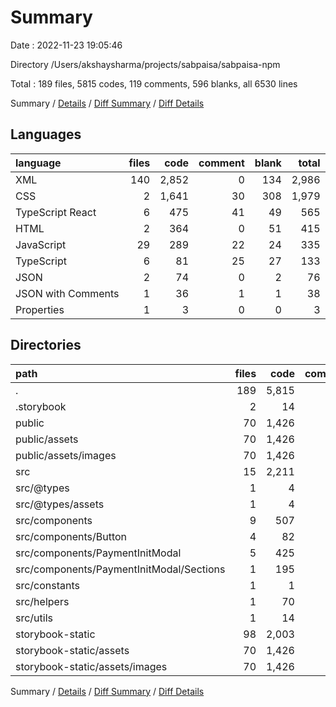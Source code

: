 # Summary

Date : 2022-11-23 19:05:46

Directory /Users/akshaysharma/projects/sabpaisa/sabpaisa-npm

Total : 189 files,  5815 codes, 119 comments, 596 blanks, all 6530 lines

Summary / [Details](details.md) / [Diff Summary](diff.md) / [Diff Details](diff-details.md)

## Languages
| language | files | code | comment | blank | total |
| :--- | ---: | ---: | ---: | ---: | ---: |
| XML | 140 | 2,852 | 0 | 134 | 2,986 |
| CSS | 2 | 1,641 | 30 | 308 | 1,979 |
| TypeScript React | 6 | 475 | 41 | 49 | 565 |
| HTML | 2 | 364 | 0 | 51 | 415 |
| JavaScript | 29 | 289 | 22 | 24 | 335 |
| TypeScript | 6 | 81 | 25 | 27 | 133 |
| JSON | 2 | 74 | 0 | 2 | 76 |
| JSON with Comments | 1 | 36 | 1 | 1 | 38 |
| Properties | 1 | 3 | 0 | 0 | 3 |

## Directories
| path | files | code | comment | blank | total |
| :--- | ---: | ---: | ---: | ---: | ---: |
| . | 189 | 5,815 | 119 | 596 | 6,530 |
| .storybook | 2 | 14 | 0 | 1 | 15 |
| public | 70 | 1,426 | 0 | 67 | 1,493 |
| public/assets | 70 | 1,426 | 0 | 67 | 1,493 |
| public/assets/images | 70 | 1,426 | 0 | 67 | 1,493 |
| src | 15 | 2,211 | 96 | 388 | 2,695 |
| src/@types | 1 | 4 | 14 | 3 | 21 |
| src/@types/assets | 1 | 4 | 14 | 3 | 21 |
| src/components | 9 | 507 | 41 | 52 | 600 |
| src/components/Button | 4 | 82 | 20 | 11 | 113 |
| src/components/PaymentInitModal | 5 | 425 | 21 | 41 | 487 |
| src/components/PaymentInitModal/Sections | 1 | 195 | 1 | 19 | 215 |
| src/constants | 1 | 1 | 0 | 0 | 1 |
| src/helpers | 1 | 70 | 11 | 20 | 101 |
| src/utils | 1 | 14 | 0 | 4 | 18 |
| storybook-static | 98 | 2,003 | 17 | 136 | 2,156 |
| storybook-static/assets | 70 | 1,426 | 0 | 67 | 1,493 |
| storybook-static/assets/images | 70 | 1,426 | 0 | 67 | 1,493 |

Summary / [Details](details.md) / [Diff Summary](diff.md) / [Diff Details](diff-details.md)
